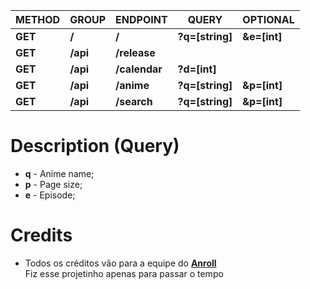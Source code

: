 | METHOD  | GROUP    | ENDPOINT     | QUERY           |  OPTIONAL    |
| ------  | -------- | ------------ | --------------- | ------------ |
| **GET** | **/**    | **/**        | **?q=[string]** | **&e=[int]** |
| **GET** | **/api** | **/release** |                 |              |
| **GET** | **/api** | **/calendar**| **?d=[int]**    |              |
| **GET** | **/api** | **/anime**   | **?q=[string]** | **&p=[int]** |
| **GET** | **/api** | **/search**  | **?q=[string]** | **&p=[int]** |

# Description (Query)
* **q** - Anime name;
* **p** - Page size;
* **e** - Episode;

# Credits
* Todos os créditos vão para a equipe do **[Anroll](https://www.anroll.net/)**<br>
Fiz esse projetinho apenas para passar o tempo